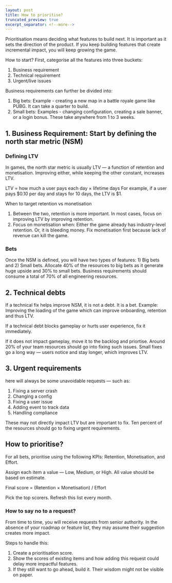 ```yaml
---
layout: post
title: How to prioritise?
truncated_preview: true
excerpt_separator: <!--more-->
---
```


Prioritisation means deciding what features to build next. It is important as it sets the direction of the product. If you keep building features that create incremental impact, you will keep growing the game.

How to start? First, categorise all the features into three buckets:

1. Business requirement
2. Technical requirement
3. Urgent/live issues

<!--more-->
Business requirements can further be divided into:

1. Big bets: Example - creating a new map in a battle royale game like PUBG. It can take a quarter to build.
2. Small bets: Examples - changing configuration, creating a sale banner, or a login bonus. These take anywhere from 1 to 3 weeks.

## 1. Business Requirement: Start by defining the north star metric (NSM)

### Defining LTV
In games, the north star metric is usually LTV — a function of retention and monetisation.
Improving either, while keeping the other constant, increases LTV.

LTV = how much a user pays each day × lifetime days
For example, if a user pays $0.10 per day and stays for 10 days, the LTV is $1.

When to target retention vs monetisation
1. Between the two, retention is more important. In most cases, focus on improving LTV by improving retention.
2. Focus on monetisation when: Either the game already has industry-level retention. Or, it is bleeding money. Fix monetisation first because lack of revenue can kill the game.

### Bets
Once the NSM is defined, you will have two types of features: 1) Big bets and 2) Small bets. Allocate 40% of the resources to big bets as it generate huge upside and 30% to small bets. Business requirements should consume a total of 70% of all engineering resources.

## 2. Technical debts
If a technical fix helps improve NSM, it is not a debt. It is a bet. Example: Improving the loading of the game which can improve onboarding, retention and thus LTV. 

If a technical debt blocks gameplay or hurts user experience, fix it immediately.

If it does not impact gameplay, move it to the backlog and priortise. Around 20% of your team resources should go into fixing such issues. Small fixes go a long way — users notice and stay longer, which improves LTV.

## 3. Urgent requirements
here will always be some unavoidable requests — such as:

1. Fixing a server crash 
2. Changing a config
3. Fixing a user issue
4. Adding event to track data
5. Handling compliance

These may not directly impact LTV but are important to fix. Ten percent of the resources should go to fixing urgent requirements.

## How to prioritise?
For all bets, prioritise using the following KPIs: Retention, Monetisation, and Effort.

Assign each item a value — Low, Medium, or High. All value should be based on estimate. 

Final score = (Retention × Monetisation) / Effort

Pick the top scorers. Refresh this list every month.

### How to say no to a request?
From time to time, you will receive requests from senior authority. In the absence of your roadmap or feature list, they may assume their suggestion creates more impact.

Steps to handle this:

1. Create a prioritisation score.
2. Show the scores of existing items and how adding this request could delay more impactful features.
3. If they still want to go ahead, build it. Their wisdom might not be visible on paper.


